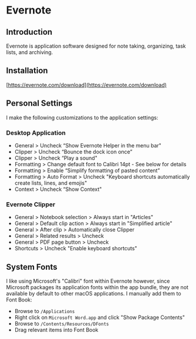 # Evernote

## Introduction

Evernote is application software designed for note taking, organizing, task lists, and archiving.

## Installation

[https://evernote.com/download](https://evernote.com/download)

## Personal Settings

I make the following customizations to the application settings:

### Desktop Application

* General > Uncheck “Show Evernote Helper in the menu bar"
* Clipper > Uncheck “Bounce the dock icon once”
* Clipper > Uncheck “Play a sound"
* Formatting > Change default font to Calibri 14pt - See below for details
* Formatting > Enable “Simplify formatting of pasted content”
* Formatting > Auto Format > Uncheck "Keyboard shortcuts automatically create lists, lines, and emojis"
* Context > Uncheck “Show Context"

### Evernote Clipper

* General > Notebook selection > Always start in "Articles"
* General > Default clip action > Always start in "Simplified article"
* General > After clip > Automatically close Clipper
* General > Related results > Uncheck
* General > PDF page button > Uncheck
* Shortcuts > Uncheck "Enable keyboard shortcuts"

## System Fonts

I like using Microsoft's "Calibri" font within Evernote however, since Microsoft packages its application fonts within the app bundle, they are not available by default to other macOS applications. I manually add them to Font Book:

* Browse to `/Applications`
* Right click on `Microsoft Word.app` and click "Show Package Contents"
* Browse to `/Contents/Resources/DFonts`
* Drag relevant items into Font Book
